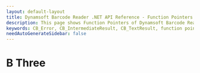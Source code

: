```yaml
---
layout: default-layout
title: Dynamsoft Barcode Reader .NET API Reference - Function Pointers
description: This page shows Function Pointers of Dynamsoft Barcode Reader for .NET SDK.
keywords: CB_Error, CB_IntermediateResult, CB_TextResult, function pointers, api reference, .Net
needAutoGenerateSidebar: false
---
```


# B Three
